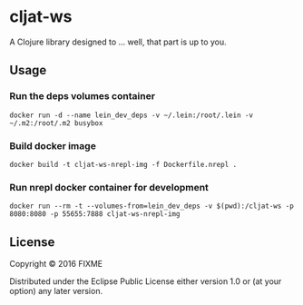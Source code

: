 # cljat-ws

A Clojure library designed to ... well, that part is up to you.

## Usage

### Run the deps volumes container
```
docker run -d --name lein_dev_deps -v ~/.lein:/root/.lein -v
~/.m2:/root/.m2 busybox
```

### Build docker image
```
docker build -t cljat-ws-nrepl-img -f Dockerfile.nrepl . 
```

### Run nrepl docker container for development
```
docker run --rm -t --volumes-from=lein_dev_deps -v $(pwd):/cljat-ws -p
8080:8080 -p 55655:7888 cljat-ws-nrepl-img
```

## License

Copyright © 2016 FIXME

Distributed under the Eclipse Public License either version 1.0 or (at
your option) any later version.
